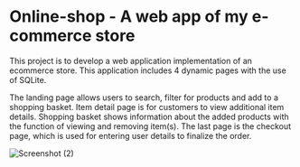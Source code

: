 # Online-shop - A web app of my e-commerce store
This project is to develop a web application implementation of an ecommerce store.
This application includes 4 dynamic pages with the use of SQLite. 

The landing page allows users to search, filter for products and add to a shopping basket.
Item detail page is for customers to view additional item details. Shopping basket shows information about the added products with the function of viewing and removing item(s).
The last page is the checkout page, which is used for entering user details to finalize the order.

![Screenshot (2)](https://user-images.githubusercontent.com/104426974/226088338-03910952-7a34-4aa2-924e-f75cacadb9bf.png)
